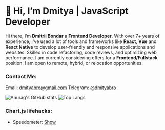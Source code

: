 # 👋 Hi, I’m Dmitya | JavaScript Developer

Hi there, I’m **Dmitrii Bondar** a **Frontend Developer**. With over 7+ years of experience, I've used a lot of tools and frameworks like **React**, **Vue** and **React Native** to develop user-friendly and responsive applications and websites. Skilled in code refactoring, code reviews, and optimizing web performance. I am currently considering offers for a **Frontend/Fullstack** position. I am open to remote, hybrid, or relocation opportunities.

### Contact Me:
Email: <a href="mailto:dmityabro@gmail.com">dmityabro@gmail.com</a>
Telegram: <a href="https://t.me/dmityabro" target="_blank">@dmityabro</a>

![Anurag's GitHub stats](https://github-readme-stats-git-masterrstaa-rickstaa.vercel.app/api?username=dmityabondar&count_private=true&show_icons=true&theme=transparent&hide_border=true&hide_rank=true)
![Top Langs](https://github-readme-stats-git-masterrstaa-rickstaa.vercel.app/api/top-langs/?username=dmityabondar&layout=compact&theme=transparent&hide_border=true&langs_count=10)

### Chart.js lifehacks:
* Speedometer: [Show](https://github.com/dmityabondar/chart-js-simple-speedometr)
